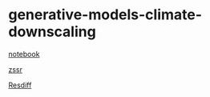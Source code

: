 # generative-models-climate-downscaling

[notebook](https://colab.research.google.com/drive/12Bq3f4Qsnf3yFBS9lFsQ21_wbjx6Nnwd#scrollTo=c25e4c74-8e49-406c-8e08-cc9eb29a89ef)

[zssr](https://colab.research.google.com/drive/1RDszO9TXlty_A8VBEBeVE5KqZ19AH8Mm?authuser=1#scrollTo=6uF9VNJkU6hy)

[Resdiff](https://colab.research.google.com/drive/1Km454Fmi-wrtjJ0-VaAGOchkopYPlcNh#scrollTo=EQ8wO_zRDxwo)
